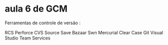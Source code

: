 # aula 6 de GCM



Ferramentas de controle de versão :

RCS
Perforce
CVS
Source Save
Bazaar
Swn
Mercurial
Clear Case
Git
Visual Studio Team Services
